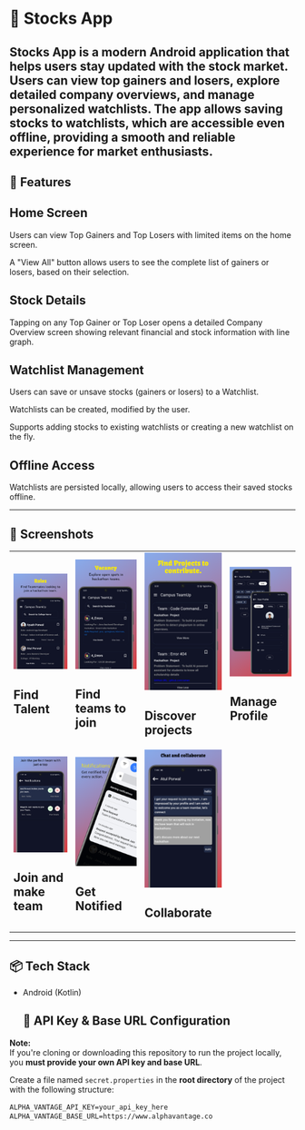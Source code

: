 # 📱 Stocks App

**Stocks App** is a modern Android application that helps users stay updated with the stock market. Users can view top gainers and losers, explore detailed company overviews, and manage personalized watchlists.
The app allows saving stocks to watchlists, which are accessible even offline, providing a smooth and reliable experience for market enthusiasts.
---

## 🚀 Features

## Home Screen
Users can view Top Gainers and Top Losers with limited items on the home screen.

A "View All" button allows users to see the complete list of gainers or losers, based on their selection.

 ## Stock Details
Tapping on any Top Gainer or Top Loser opens a detailed Company Overview screen showing relevant financial and stock information with line graph.

 ## Watchlist Management
Users can save or unsave stocks (gainers or losers) to a Watchlist.

Watchlists can be created, modified by the user.

Supports adding stocks to existing watchlists or creating a new watchlist on the fly.

 ## Offline Access
Watchlists are persisted locally, allowing users to access their saved stocks offline.

---

## 📱 Screenshots
<table>

   <tr>
    <td>
      <img src="https://github.com/AyushPorwal10/CT_Play_Store_SS/blob/main/roles.png" alt="Find Talent" width="200"/>
      <h2>Find Talent</h2>
    </td>
    <td>
      <img src="https://github.com/AyushPorwal10/CT_Play_Store_SS/blob/main/vacancy.png" alt="Find teams to join" width="200"/>
      <h2>Find teams to join</h2>
    </td>
    <td>
      <img src="https://github.com/AyushPorwal10/CT_Play_Store_SS/blob/main/projects.png" alt="Discover projects" width="200"/>
      <h2>Discover projects</h2>
    </td>
    <td>
      <img src="https://github.com/AyushPorwal10/CT_Play_Store_SS/blob/main/profile.png" alt="Manage Profile" width="200"/>
      <h2>Manage Profile</h2>
    </td>
  </tr>
  
  <tr>
    <td>
      <img src="https://github.com/AyushPorwal10/CT_Play_Store_SS/blob/main/notifications.png" alt="Notifications" width="200"/>
      <h2>Join and make team</h2>
    </td>
    <td>
      <img src="https://github.com/AyushPorwal10/CT_Play_Store_SS/blob/main/request_notifications.png" alt="Request_Notifications" width="200"/>
      <h2>Get Notified</h2>
    </td>
    <td>
      <img src="https://github.com/AyushPorwal10/CT_Play_Store_SS/blob/main/chat.png" alt="Collaborate" width="200"/>
      <h2>Collaborate</h2>
    </td>
  </tr>
  
</table>

---

## 📦 Tech Stack

- Android (Kotlin)


  ## 🔐 API Key & Base URL Configuration

**Note:**  
If you're cloning or downloading this repository to run the project locally, you **must provide your own API key and base URL**.

Create a file named `secret.properties` in the **root directory** of the project with the following structure:

```properties
ALPHA_VANTAGE_API_KEY=your_api_key_here
ALPHA_VANTAGE_BASE_URL=https://www.alphavantage.co


